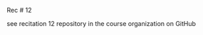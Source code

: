 
<div class="recitation">

<div class="column_date">
<p markdown="block">

Rec # 12 <br>


</p>          
</div>

<div class="column_recitation">
<p markdown="block">



see recitation 12 repository in the course organization on GitHub



</p>        
</div>

</div>
